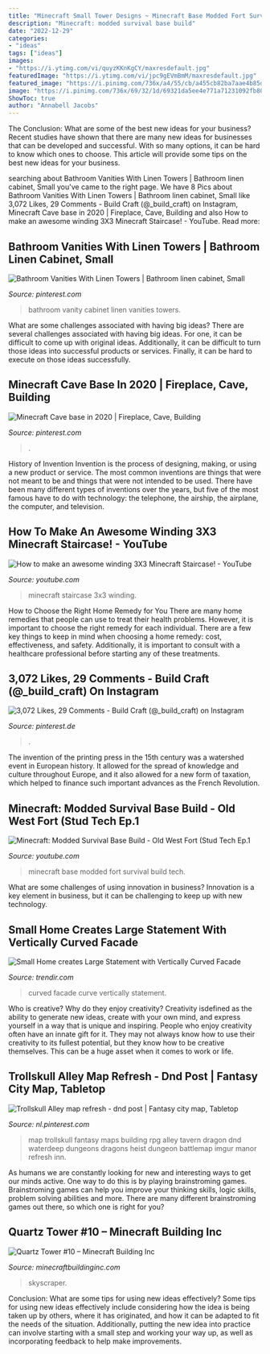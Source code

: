 ```yaml
---
title: "Minecraft Small Tower Designs ~ Minecraft Base Modded Fort Survival Build Tech"
description: "Minecraft: modded survival base build"
date: "2022-12-29"
categories:
- "ideas"
tags: ["ideas"]
images:
- "https://i.ytimg.com/vi/quyzKKnKgCY/maxresdefault.jpg"
featuredImage: "https://i.ytimg.com/vi/jpc9gEVmBmM/maxresdefault.jpg"
featured_image: "https://i.pinimg.com/736x/a4/55/cb/a455cb82ba7aae4b85d8338394d7efa2.jpg"
image: "https://i.pinimg.com/736x/69/32/1d/69321da5ee4e771a71231092fb80332f.jpg"
ShowToc: true
author: "Annabell Jacobs"
---
```



The Conclusion: What are some of the best new ideas for your business?
Recent studies have shown that there are many new ideas for businesses that can be developed and successful. With so many options, it can be hard to know which ones to choose. This article will provide some tips on the best new ideas for your business.

	

		
searching about Bathroom Vanities With Linen Towers | Bathroom linen cabinet, Small you've came to the right page. We have 8 Pics about Bathroom Vanities With Linen Towers | Bathroom linen cabinet, Small like 3,072 Likes, 29 Comments - Build Craft (@_build_craft) on Instagram, Minecraft Cave base in 2020 | Fireplace, Cave, Building and also How to make an awesome winding 3X3 Minecraft Staircase! - YouTube. Read more:
		
    
## Bathroom Vanities With Linen Towers | Bathroom Linen Cabinet, Small

<img loading=lazy src="https://i.pinimg.com/736x/e7/3b/1f/e73b1ff2db0e72e93355420f85f8a77d.jpg" onerror="this.onerror=null;this.src='https://tse4.mm.bing.net/th?id=OIP.TVL-A927AdhddDGa05ZeNgHaLH&amp;pid=15.1';" alt="Bathroom Vanities With Linen Towers | Bathroom linen cabinet, Small">

_Source: pinterest.com_

>bathroom vanity cabinet linen vanities towers. 

	

What are some challenges associated with having big ideas?
There are several challenges associated with having big ideas. For one, it can be difficult to come up with original ideas. Additionally, it can be difficult to turn those ideas into successful products or services. Finally, it can be hard to execute on those ideas successfully.

    
## Minecraft Cave Base In 2020 | Fireplace, Cave, Building

<img loading=lazy src="https://i.pinimg.com/736x/cd/7e/7d/cd7e7dfa1c5c798c50340cdc5dc82223.jpg" onerror="this.onerror=null;this.src='https://tse3.mm.bing.net/th?id=OIP.TpAsPk5zogqWV4KxPubBNwHaDa&amp;pid=15.1';" alt="Minecraft Cave base in 2020 | Fireplace, Cave, Building">

_Source: pinterest.com_

>. 

	

History of Invention
Invention is the process of designing, making, or using a new product or service. The most common inventions are things that were not meant to be and things that were not intended to be used. There have been many different types of inventions over the years, but five of the most famous have to do with technology: the telephone, the airship, the airplane, the computer, and television.

    
## How To Make An Awesome Winding 3X3 Minecraft Staircase! - YouTube

<img loading=lazy src="https://i.ytimg.com/vi/quyzKKnKgCY/maxresdefault.jpg" onerror="this.onerror=null;this.src='https://tse4.mm.bing.net/th?id=OIP.50nqIDxA1QQmDmPsRbTCHAHaEK&amp;pid=15.1';" alt="How to make an awesome winding 3X3 Minecraft Staircase! - YouTube">

_Source: youtube.com_

>minecraft staircase 3x3 winding. 

	

How to Choose the Right Home Remedy for You
There are many home remedies that people can use to treat their health problems. However, it is important to choose the right remedy for each individual. There are a few key things to keep in mind when choosing a home remedy: cost, effectiveness, and safety. Additionally, it is important to consult with a healthcare professional before starting any of these treatments.

    
## 3,072 Likes, 29 Comments - Build Craft (@_build_craft) On Instagram

<img loading=lazy src="https://i.pinimg.com/736x/a4/55/cb/a455cb82ba7aae4b85d8338394d7efa2.jpg" onerror="this.onerror=null;this.src='https://tse2.mm.bing.net/th?id=OIP.JFN1uK_RgUfZ9fgthwyGgwHaHa&amp;pid=15.1';" alt="3,072 Likes, 29 Comments - Build Craft (@_build_craft) on Instagram">

_Source: pinterest.de_

>. 

	

The invention of the printing press in the 15th century was a watershed event in European history. It allowed for the spread of knowledge and culture throughout Europe, and it also allowed for a new form of taxation, which helped to finance such important advances as the French Revolution.

    
## Minecraft: Modded Survival Base Build - Old West Fort (Stud Tech Ep.1

<img loading=lazy src="https://i.ytimg.com/vi/jpc9gEVmBmM/maxresdefault.jpg" onerror="this.onerror=null;this.src='https://tse1.mm.bing.net/th?id=OIP.4IGfgB8AZZfrps9WaNF5CwHaEK&amp;pid=15.1';" alt="Minecraft: Modded Survival Base Build - Old West Fort (Stud Tech Ep.1">

_Source: youtube.com_

>minecraft base modded fort survival build tech. 

	

What are some challenges of using innovation in business?
Innovation is a key element in business, but it can be challenging to keep up with new technology.

    
## Small Home Creates Large Statement With Vertically Curved Facade

<img loading=lazy src="https://cdn.trendir.com/wp-content/uploads/old/house-design/2014/05/24/small-home--large-statement-vertically-curved-facade-1-curve.jpg" onerror="this.onerror=null;this.src='https://tse2.mm.bing.net/th?id=OIP.Dg1SQ0e80b0umRVa8J3uvAHaHa&amp;pid=15.1';" alt="Small Home creates Large Statement with Vertically Curved Facade">

_Source: trendir.com_

>curved facade curve vertically statement. 

	

Who is creative? Why do they enjoy creativity?
Creativity isdefined as the ability to generate new ideas, create with your own mind, and express yourself in a way that is unique and inspiring. People who enjoy creativity often have an innate gift for it. They may not always know how to use their creativity to its fullest potential, but they know how to be creative themselves. This can be a huge asset when it comes to work or life.

    
## Trollskull Alley Map Refresh - Dnd Post | Fantasy City Map, Tabletop

<img loading=lazy src="https://i.pinimg.com/736x/69/32/1d/69321da5ee4e771a71231092fb80332f.jpg" onerror="this.onerror=null;this.src='https://tse2.mm.bing.net/th?id=OIP.tHrCyDNMJ0wtVP3d7j_jMQHaJ4&amp;pid=15.1';" alt="Trollskull Alley map refresh - dnd post | Fantasy city map, Tabletop">

_Source: nl.pinterest.com_

>map trollskull fantasy maps building rpg alley tavern dragon dnd waterdeep dungeons dragons heist dungeon battlemap imgur manor refresh inn. 

	

As humans we are constantly looking for new and interesting ways to get our minds active. One way to do this is by playing brainstroming games. Brainstroming games can help you improve your thinking skills, logic skills, problem solving abilities and more. There are many different brainstroming games out there, so which one is right for you?

    
## Quartz Tower #10 – Minecraft Building Inc

<img loading=lazy src="https://minecraftbuildinginc.com/wp-content/uploads/formidable/5/Quartz-Tower-10-Minecraft-building-city-skyscraper-huge-amazing-4.jpg" onerror="this.onerror=null;this.src='https://tse4.mm.bing.net/th?id=OIP.YD1iBy6RI5DqBKuHq3RaUgHaD0&amp;pid=15.1';" alt="Quartz Tower #10 – Minecraft Building Inc">

_Source: minecraftbuildinginc.com_

>skyscraper. 

	

Conclusion: What are some tips for using new ideas effectively?
Some tips for using new ideas effectively include considering how the idea is being taken up by others, where it has originated, and how it can be adapted to fit the needs of the situation. Additionally, putting the new idea into practice can involve starting with a small step and working your way up, as well as incorporating feedback to help make improvements.

